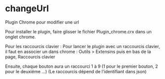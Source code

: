 # changeUrl
Plugin Chrome pour modifier une url


Pour installer le plugin, faire glisser le fichier Plugin_chrome.crx dans un onglet chrome.

Pour les raccourcis clavier :
Pour lancer le plugin avec un raccourcis clavier,
il faut en associer un dans chrome :
  Outils > Extensins puis en bas de la page, Raccourcis clavier

Ensuite, chaque bouton aura un raccourci 1 à 9 (1 pour le premier bouton, 2 pour le deuxiéme ...)
(Le raccourcis dépend de l'identifiant dans json)

